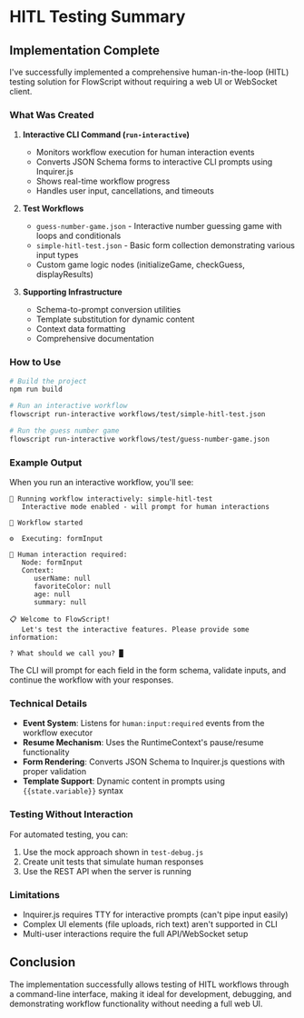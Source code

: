 # HITL Testing Summary

## Implementation Complete

I've successfully implemented a comprehensive human-in-the-loop (HITL) testing solution for FlowScript without requiring a web UI or WebSocket client.

### What Was Created

1. **Interactive CLI Command (`run-interactive`)**
   - Monitors workflow execution for human interaction events
   - Converts JSON Schema forms to interactive CLI prompts using Inquirer.js
   - Shows real-time workflow progress
   - Handles user input, cancellations, and timeouts

2. **Test Workflows**
   - `guess-number-game.json` - Interactive number guessing game with loops and conditionals
   - `simple-hitl-test.json` - Basic form collection demonstrating various input types
   - Custom game logic nodes (initializeGame, checkGuess, displayResults)

3. **Supporting Infrastructure**
   - Schema-to-prompt conversion utilities
   - Template substitution for dynamic content
   - Context data formatting
   - Comprehensive documentation

### How to Use

```bash
# Build the project
npm run build

# Run an interactive workflow
flowscript run-interactive workflows/test/simple-hitl-test.json

# Run the guess number game
flowscript run-interactive workflows/test/guess-number-game.json
```

### Example Output

When you run an interactive workflow, you'll see:

```
🚀 Running workflow interactively: simple-hitl-test
   Interactive mode enabled - will prompt for human interactions

🏁 Workflow started

⚙️  Executing: formInput

🤚 Human interaction required:
   Node: formInput
   Context:
      userName: null
      favoriteColor: null
      age: null
      summary: null

📋 Welcome to FlowScript!
   Let's test the interactive features. Please provide some information:

? What should we call you? █
```

The CLI will prompt for each field in the form schema, validate inputs, and continue the workflow with your responses.

### Technical Details

- **Event System**: Listens for `human:input:required` events from the workflow executor
- **Resume Mechanism**: Uses the RuntimeContext's pause/resume functionality
- **Form Rendering**: Converts JSON Schema to Inquirer.js questions with proper validation
- **Template Support**: Dynamic content in prompts using `{{state.variable}}` syntax

### Testing Without Interaction

For automated testing, you can:
1. Use the mock approach shown in `test-debug.js`
2. Create unit tests that simulate human responses
3. Use the REST API when the server is running

### Limitations

- Inquirer.js requires TTY for interactive prompts (can't pipe input easily)
- Complex UI elements (file uploads, rich text) aren't supported in CLI
- Multi-user interactions require the full API/WebSocket setup

## Conclusion

The implementation successfully allows testing of HITL workflows through a command-line interface, making it ideal for development, debugging, and demonstrating workflow functionality without needing a full web UI.